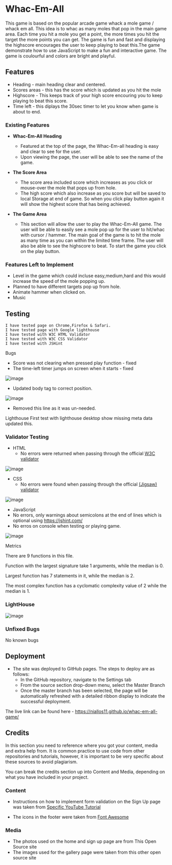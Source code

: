 # Whac-Em-All

This game is based on the popular arcade game whack a mole game / whack em all. This idea is to whac as many moles that pop in the main game area.
Each time you hit a mole you get a point, the more times you hit the target the more points you can get. The game is fun and fast and displaying the highscore encourages the user to keep playing to beat this.The game demonstrate how to use JavaScript to make a fun and interactive game. The game is coulourful and colors are bright and playful.

## Features

- Heading - main heading clear and centered.
- Scores areas - this has the score which is updated as you hit the mole
- Highscore - This keeps track of your high score encouring you to keep playing to beat this score.
- Time left - this diplays the 30sec timer to let you know when game is about to end.


### Existing Features

- __Whac-Em-All Heading__

  - Featured at the top of the page, the Whac-Em-all heading is easy and clear to see for the user.
  - Upon viewing the page, the user will be able to see the name of the game.


- __The Score Area__

  - The score area included score which increases as you click or mouse-over the mole that pops up from hole.
  - The high score which also increase as you score but will be saved to local Storage at end of game. So when you click play button again it will show the highest score that has being achieved.

- __The Game Area__

  - This section will allow the user to play the Whac-Em-All game. The user will be able to easily see a mole pop up for the user to hit/whac with cursor / hammer. The main goal of the game is to hit the mole as many time as you can within the limited time frame. The user will also be able to see the highscore to beat. To start the game you click on the play button.


### Features Left to Implement

- Level in the game which could incluse easy,medium,hard and this would increase the speed of the mole popping up.
- Planned to have different targets pop up from hole.
- Animate hammer when clicked on.
- Music

## Testing

    I have tested page on Chrome,Firefox & Safari.
    I have tested page with Google lighthouse
    I have tested with W3C HTML Validator
    I have tested with W3C CSS Validator
    I have tested with JSHint

Bugs

- Score was not clearing when pressed play function - fixed 
- The time-left timer jumps on screen when it starts - fixed

![image](https://user-images.githubusercontent.com/5288061/166667196-16c9a007-3bd1-4691-b66b-ceca835047da.png)
- Updated body tag to correct position.

![image](https://user-images.githubusercontent.com/5288061/166667278-a7409dd4-c7af-4672-a59f-7f2782c9af3d.png)
- Removed this line as it was un-needed.

Lighthouse
First test with lighthouse desktop show missing meta data updated this.

### Validator Testing

- HTML
    - No errors were returned when passing through the official [W3C validator](https://validator.w3.org/nu/?doc=https%3A%2F%2Fcode-institute-org.github.io%2Flove-maths%2F)

![image](https://user-images.githubusercontent.com/5288061/166666447-e6108072-23c2-497e-8326-4a4422a0592a.png)

- CSS
    - No errors were found when passing through the official [(Jigsaw) validator](https://jigsaw.w3.org/css-validator/validator?uri=https%3A%2F%2Fvalidator.w3.org%2Fnu%2F%3Fdoc%3Dhttps%253A%252F%252Fcode-institute-org.github.io%252Flove-maths%252F&profile=css3svg&usermedium=all&warning=1&vextwarning=&lang=en) 

![image](https://user-images.githubusercontent.com/5288061/166666596-76d7c8e8-c8df-4620-92dd-b8b127279b4e.png)


- JavaScript
- No errors, only warnings about semicolons at the end of lines which is optional using https://jshint.com/
- No erros on console when testing or playing game.

![image](https://user-images.githubusercontent.com/5288061/166667992-40cbf142-0f31-4390-a2be-2563336b9490.png)

Metrics

There are 9 functions in this file.

Function with the largest signature take 1 arguments, while the median is 0.

Largest function has 7 statements in it, while the median is 2.

The most complex function has a cyclomatic complexity value of 2 while the median is 1.

### LightHouse
![image](https://user-images.githubusercontent.com/5288061/166820099-44154bbc-2bbb-4005-97bf-8c06ded5137e.png)



### Unfixed Bugs
No known bugs 

## Deployment

- The site was deployed to GitHub pages. The steps to deploy are as follows:
  - In the GitHub repository, navigate to the Settings tab
  - From the source section drop-down menu, select the Master Branch
  - Once the master branch has been selected, the page will be automatically refreshed with a detailed ribbon display to indicate the successful deployment.

The live link can be found here - https://niallos11.github.io/whac-em-all-game/


## Credits

In this section you need to reference where you got your content, media and extra help from. It is common practice to use code from other repositories and tutorials, however, it is important to be very specific about these sources to avoid plagiarism.

You can break the credits section up into Content and Media, depending on what you have included in your project.


### Content

- Instructions on how to implement form validation on the Sign Up page was taken from [Specific YouTube Tutorial](https://www.youtube.com/)


- The icons in the footer were taken from [Font Awesome](https://fontawesome.com/)

### Media

- The photos used on the home and sign up page are from This Open Source site
- The images used for the gallery page were taken from this other open source site












